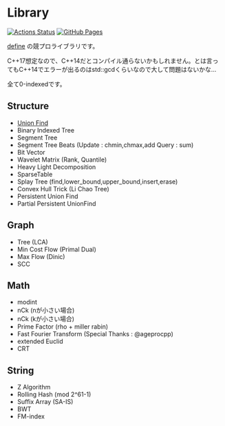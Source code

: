 # Library

[![Actions Status](https://github.com/defineProgram/Library/workflows/verify/badge.svg)](https://github.com/defineProgram/Library/actions) [![GitHub Pages](https://img.shields.io/static/v1?label=GitHub+Pages&message=+&color=brightgreen&logo=github)](https://defineProgram.github.io/Library/) 

[define](https://atcoder.jp/users/define) の競プロライブラリです。

C++17想定なので、C++14だとコンパイル通らないかもしれません。とは言ってもC++14でエラーが出るのはstd::gcdくらいなので大して問題はないかな...

全て0-indexedです。

## Structure

- [Union Find](./structure/UnionFind.cpp)
- Binary Indexed Tree
- Segment Tree
- Segment Tree Beats (Update : chmin,chmax,add Query : sum)
- Bit Vector
- Wavelet Matrix (Rank, Quantile)
- Heavy Light Decomposition
- SparseTable
- Splay Tree (find,lower_bound,upper_bound,insert,erase)
- Convex Hull Trick (Li Chao Tree)
- Persistent Union Find
- Partial Persistent UnionFind

## Graph

- Tree (LCA)
- Min Cost Flow (Primal Dual)
- Max Flow (Dinic)
- SCC

## Math

- modint
- nCk (nが小さい場合)
- nCk (kが小さい場合)
- Prime Factor (rho + miller rabin)
- Fast Fourier Transform (Special Thanks : @ageprocpp)
- extended Euclid
- CRT

## String

- Z Algorithm
- Rolling Hash (mod 2^61-1)
- Suffix Array (SA-IS)
- BWT
- FM-index